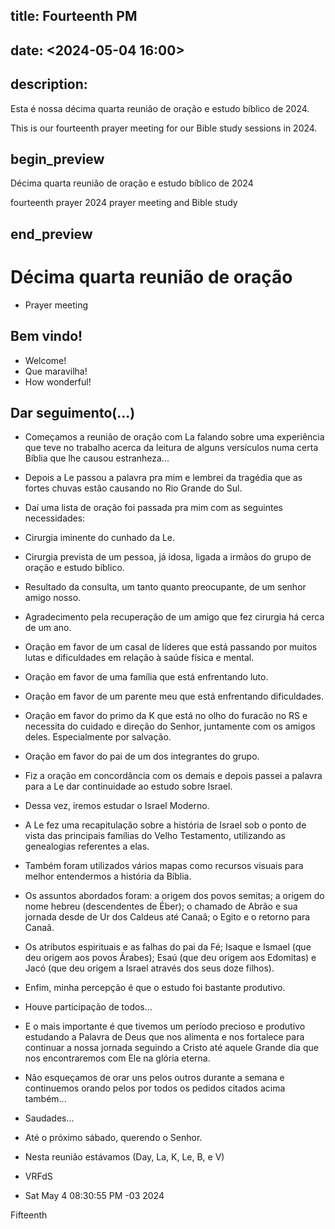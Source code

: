 ## title: Fourteenth PM
## date: <2024-05-04 16:00>

## description:

Esta é nossa décima quarta reunião de oração e estudo bíblico de 2024.

This is our fourteenth prayer meeting for our Bible study sessions in 2024.

## begin_preview

Décima quarta reunião de oração e estudo bíblico de 2024

fourteenth prayer 2024 prayer meeting and Bible study

## end_preview

# Décima quarta reunião de oração
- Prayer meeting

## Bem vindo!

- Welcome!
- Que maravilha!
- How wonderful!

## Dar seguimento(...)

- Começamos a reunião de oração com La falando sobre uma experiência que teve no trabalho acerca da leitura de alguns versículos numa certa Bíblia que lhe causou estranheza...
- Depois a Le passou a palavra pra mim e lembrei da tragédia que as fortes chuvas estão causando no Rio Grande do Sul.
- Daí uma lista de oração foi passada pra mim com as seguintes necessidades:
- Cirurgia iminente do cunhado da Le.
- Cirurgia prevista de um pessoa, já idosa, ligada a irmãos do grupo de oração e estudo bíblico.
- Resultado da consulta, um tanto quanto preocupante, de um senhor amigo nosso.
- Agradecimento pela recuperação de um amigo que fez cirurgia há cerca de um ano.
- Oração em favor de um casal de líderes que está passando por muitos lutas e dificuldades em relação à saúde física e mental.
- Oração em favor de uma família que está enfrentando luto.
- Oração em favor de um parente meu que está enfrentando dificuldades. 

- Oração em favor do primo da K que está no olho do furacão no RS e necessita do cuidado e direção do Senhor, juntamente com os amigos deles. Especialmente por salvação.
- Oração em favor do pai de um dos integrantes do grupo. 
- Fiz a oração em concordância com os demais e depois passei a palavra para a Le dar continuidade ao estudo sobre Israel. 
- Dessa vez, iremos estudar o Israel Moderno. 
- A Le fez uma recapitulação sobre a história de Israel sob o ponto de vista das principais famílias do Velho Testamento, utilizando as genealogias referentes a elas.
- Também foram utilizados vários mapas como recursos visuais para melhor entendermos a história da Bíblia.
- Os assuntos abordados foram: a origem dos povos semitas; a origem do nome hebreu (descendentes de Éber); o chamado de Abrão e sua jornada desde de Ur dos Caldeus até Canaã; o Egito e o retorno para Canaã.
- Os atributos espirituais e as falhas do pai da Fé; Isaque e Ismael (que deu origem aos povos Árabes); Esaú (que deu origem aos Edomitas) e Jacó (que deu origem a Israel através dos seus doze filhos).
- Enfim, minha percepção é que o estudo foi bastante produtivo.
- Houve participação de todos... 
- E o mais importante é que tivemos um período precioso e produtivo estudando a Palavra de Deus que nos alimenta e nos fortalece para continuar a nossa jornada seguindo a Cristo até aquele Grande dia que nos encontraremos com Ele na glória eterna.
- Não esqueçamos de orar uns pelos outros durante a semana e
  continuemos orando pelos por todos os pedidos citados acima também...

- Saudades...

- Até o próximo sábado, querendo o Senhor.

- Nesta reunião estávamos (Day, La, K, Le, B, e V)

- VRFdS
- Sat May 4 08:30:55 PM -03 2024

Fifteenth
